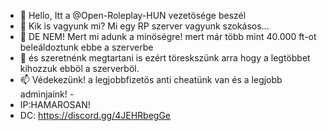 - 👋 Hello, Itt a  @Open-Roleplay-HUN vezetösége beszél
- 👀 Kik is vagyunk mi? Mi egy RP szerver vagyunk szokásos...
- 🌱 DE NEM! Mert mi adunk a minöségre! mert már több mint 40.000 ft-ot beleáldoztunk ebbe a szerverbe
- 💞️ és szeretnénk megtartani is ezért töreskszünk arra hogy a legtöbbet kihozzuk ebböl a szerverböl.
- 📫 Védekezünk! a legjobbfizetös anti cheatünk van és a legjobb adminjaink! -
- IP:HAMAROSAN!
- DC: https://discord.gg/4JEHRbegGe
<!---
Open-Roleplay-HUN/Open-Roleplay-HUN is a ✨ special ✨ repository because its `README.md` (this file) appears on your GitHub profile.
You can click the Preview link to take a look at your changes.
--->
